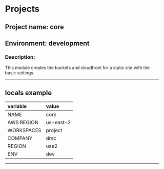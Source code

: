 # Projects
## Project name: core
## Environment: development
### Description:
This module creates the buckets and cloudfront for a static site with the basic settings.

 ---

## locals example

| variable       |   value           |
| :---------     |  :--------        |
| NAME           | core              |
| AWS REGION     | us-east-2         |
| WORKSPACES     | project           |
| COMPANY        | dmc               |
| REGION         | use2              |
| ENV            | dev               |

---